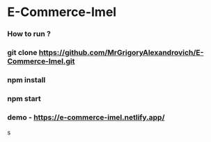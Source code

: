 # E-Commerce-Imel

### How to run ? 

### git clone https://github.com/MrGrigoryAlexandrovich/E-Commerce-Imel.git

### npm install 

### npm start

### demo - https://e-commerce-imel.netlify.app/
s